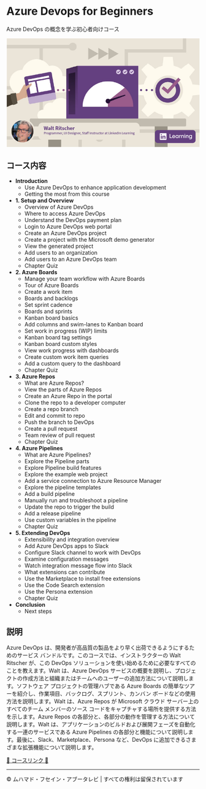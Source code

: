 <!-- ©©©©©©©©©©©©©©©©©©©©©©©© All Rights Are Reserved By Muhammad Husain Abootalebi ©©©©©©©©©©©©©©©©©©©©©©©©©©©©©©©©©© -->

# Azure Devops for Beginners

Azure DevOps の概念を学ぶ初心者向けコース

![Azure Devops for Beginners](../../assets/Courses/Course%20Covers/2%20-%201%20-%20Azure%20Devops%20for%20Beginners.webp)

## コース内容

- **Introduction**
  - Use Azure DevOps to enhance application development
  - Getting the most from this course
- **1. Setup and Overview**
  - Overview of Azure DevOps
  - Where to access Azure DevOps
  - Understand the DevOps payment plan
  - Login to Azure DevOps web portal
  - Create an Azure DevOps project
  - Create a project with the Microsoft demo generator
  - View the generated project
  - Add users to an organization
  - Add users to an Azure DevOps team
  - Chapter Quiz
- **2. Azure Boards**
  - Manage your team workflow with Azure Boards
  - Tour of Azure Boards
  - Create a work item
  - Boards and backlogs
  - Set sprint cadence
  - Boards and sprints
  - Kanban board basics
  - Add columns and swim-lanes to Kanban board
  - Set work in progress (WIP) limits
  - Kanban board tag settings
  - Kanban board custom styles
  - View work progress with dashboards
  - Create custom work item queries
  - Add a custom query to the dashboard
  - Chapter Quiz
- **3. Azure Repos**
  - What are Azure Repos?
  - View the parts of Azure Repos
  - Create an Azure Repo in the portal
  - Clone the repo to a developer computer
  - Create a repo branch
  - Edit and commit to repo
  - Push the branch to DevOps
  - Create a pull request
  - Team review of pull request
  - Chapter Quiz
- **4. Azure Pipelines**
  - What are Azure Pipelines?
  - Explore the Pipeline parts
  - Explore Pipeline build features
  - Explore the example web project
  - Add a service connection to Azure Resource Manager
  - Explore the pipeline templates
  - Add a build pipeline
  - Manually run and troubleshoot a pipeline
  - Update the repo to trigger the build
  - Add a release pipeline
  - Use custom variables in the pipeline
  - Chapter Quiz
- **5. Extending DevOps**
  - Extensibility and integration overview
  - Add Azure DevOps apps to Slack
  - Configure Slack channel to work with DevOps
  - Examine configuration messages
  - Watch integration message flow into Slack
  - What extensions can contribute
  - Use the Marketplace to install free extensions
  - Use the Code Search extension
  - Use the Persona extension
  - Chapter Quiz
- **Conclusion**
  - Next steps

## 説明

Azure DevOps は、開発者が高品質の製品をより早く出荷できるようにするためのサービス バンドルです。このコースでは、インストラクターの Walt Ritscher が、この DevOps ソリューションを使い始めるために必要なすべてのことを教えます。Walt は、Azure DevOps サービスの概要を説明し、プロジェクトの作成方法と組織またはチームへのユーザーの追加方法について説明します。ソフトウェア プロジェクトの管理ハブである Azure Boards の簡単なツアーを紹介し、作業項目、バックログ、スプリント、カンバン ボードなどの使用方法を説明します。Walt は、Azure Repos が Microsoft クラウド サーバー上のすべてのチーム メンバーのソース コードをキャプチャする場所を提供する方法を示します。Azure Repos の各部分と、各部分の動作を管理する方法について説明します。Walt は、アプリケーションのビルドおよび展開フェーズを自動化する一連のサービスである Azure Pipelines の各部分と機能について説明します。最後に、Slack、Marketplace、Persona など、DevOps に追加できるさまざまな拡張機能について説明します。

[🔗 コースリンク 🔗](https://www.linkedin.com/learning/azure-devops-for-beginners-23145679)

---

© ムハマド・フセイン・アブータレビ | すべての権利は留保されています

<!-- ©©©©©©©©©©©©©©©©©©©©©©©© All Rights Are Reserved By Muhammad Husain Abootalebi ©©©©©©©©©©©©©©©©©©©©©©©©©©©©©©©©©© -->
